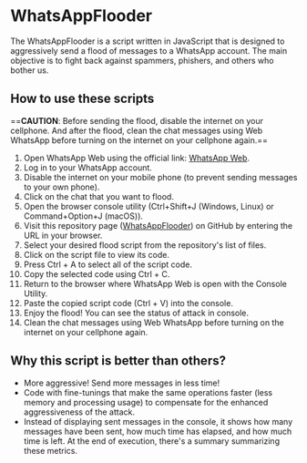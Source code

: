 # WhatsAppFlooder
The WhatsAppFlooder is a script written in JavaScript that is designed to aggressively send a flood of messages to a WhatsApp account. The main objective is to fight back against spammers, phishers, and others who bother us.

## How to use these scripts

 ==**CAUTION**: Before sending the flood, disable the internet on your cellphone. And after the flood, clean the chat messages using Web WhatsApp before turning on the internet on your cellphone again.== 

1. Open WhatsApp Web using the official link: [WhatsApp Web](https://web.whatsapp.com/).
2. Log in to your WhatsApp account.
3. Disable the internet on your mobile phone (to prevent sending messages to your own phone).
4. Click on the chat that you want to flood.
5. Open the browser console utility (Ctrl+Shift+J (Windows, Linux) or Command+Option+J (macOS)).
6. Visit this repository page ([WhatsAppFlooder](https://github.com/reneoliveirajr/WhatsAppFlooder)) on GitHub by entering the URL in your browser.
7. Select your desired flood script from the repository's list of files.
8. Click on the script file to view its code.
9. Press Ctrl + A to select all of the script code.
10. Copy the selected code using Ctrl + C.
11. Return to the browser where WhatsApp Web is open with the Console Utility.
12. Paste the copied script code (Ctrl + V) into the console.
13. Enjoy the flood! You can see the status of attack in console.
14. Clean the chat messages using Web WhatsApp before turning on the internet on your cellphone again.

## Why this script is better than others?

- More aggressive! Send more messages in less time!
- Code with fine-tunings that make the same operations faster (less memory and processing usage) to compensate for the enhanced aggressiveness of the attack.
- Instead of displaying sent messages in the console, it shows how many messages have been sent, how much time has elapsed, and how much time is left. At the end of execution, there's a summary summarizing these metrics.
